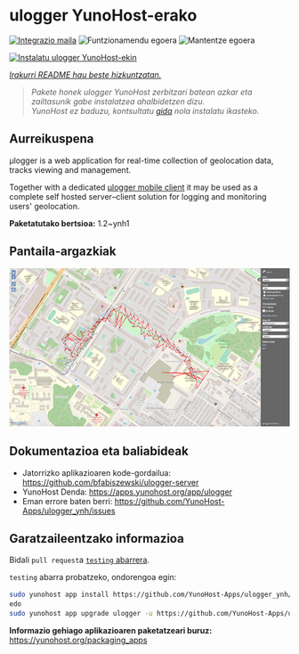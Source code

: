 <!--
Ohart ongi: README hau automatikoki sortu da <https://github.com/YunoHost/apps/tree/master/tools/readme_generator>ri esker
EZ editatu eskuz.
-->

# ulogger YunoHost-erako

[![Integrazio maila](https://apps.yunohost.org/badge/integration/ulogger)](https://ci-apps.yunohost.org/ci/apps/ulogger/)
![Funtzionamendu egoera](https://apps.yunohost.org/badge/state/ulogger)
![Mantentze egoera](https://apps.yunohost.org/badge/maintained/ulogger)

[![Instalatu ulogger YunoHost-ekin](https://install-app.yunohost.org/install-with-yunohost.svg)](https://install-app.yunohost.org/?app=ulogger)

*[Irakurri README hau beste hizkuntzatan.](./ALL_README.md)*

> *Pakete honek ulogger YunoHost zerbitzari batean azkar eta zailtasunik gabe instalatzea ahalbidetzen dizu.*  
> *YunoHost ez baduzu, kontsultatu [gida](https://yunohost.org/install) nola instalatu ikasteko.*

## Aurreikuspena

μlogger is a web application for real-time collection of geolocation data, tracks viewing and management. 

Together with a dedicated [μlogger mobile client](https://github.com/bfabiszewski/ulogger-android) it may be used as a complete self hosted server–client solution for logging and monitoring users' geolocation.


**Paketatutako bertsioa:** 1.2~ynh1

## Pantaila-argazkiak

![ulogger(r)en pantaila-argazkia](./doc/screenshots/screenshot.png)

## Dokumentazioa eta baliabideak

- Jatorrizko aplikazioaren kode-gordailua: <https://github.com/bfabiszewski/ulogger-server>
- YunoHost Denda: <https://apps.yunohost.org/app/ulogger>
- Eman errore baten berri: <https://github.com/YunoHost-Apps/ulogger_ynh/issues>

## Garatzaileentzako informazioa

Bidali `pull request`a [`testing` abarrera](https://github.com/YunoHost-Apps/ulogger_ynh/tree/testing).

`testing` abarra probatzeko, ondorengoa egin:

```bash
sudo yunohost app install https://github.com/YunoHost-Apps/ulogger_ynh/tree/testing --debug
edo
sudo yunohost app upgrade ulogger -u https://github.com/YunoHost-Apps/ulogger_ynh/tree/testing --debug
```

**Informazio gehiago aplikazioaren paketatzeari buruz:** <https://yunohost.org/packaging_apps>

